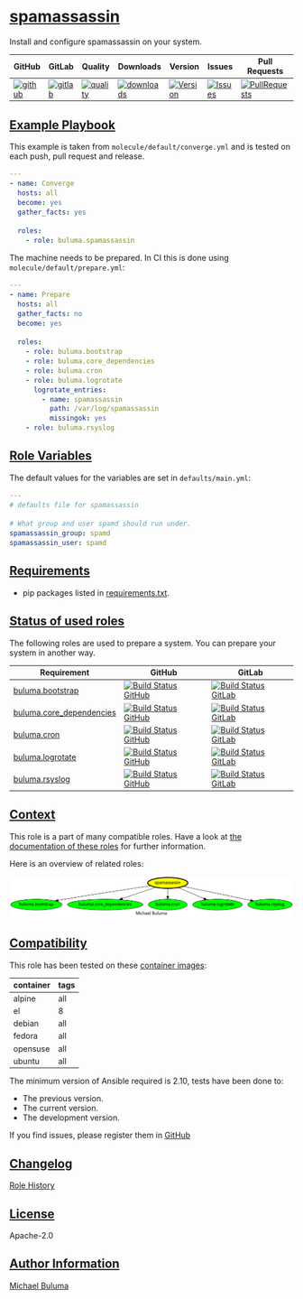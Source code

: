 # [spamassassin](#spamassassin)

Install and configure spamassassin on your system.

|GitHub|GitLab|Quality|Downloads|Version|Issues|Pull Requests|
|------|------|-------|---------|-------|------|-------------|
|[![github](https://github.com/buluma/ansible-role-spamassassin/workflows/Ansible%20Molecule/badge.svg)](https://github.com/buluma/ansible-role-spamassassin/actions)|[![gitlab](https://gitlab.com/buluma/ansible-role-spamassassin/badges/master/pipeline.svg)](https://gitlab.com/buluma/ansible-role-spamassassin)|[![quality](https://img.shields.io/ansible/quality/58664)](https://galaxy.ansible.com/buluma/spamassassin)|[![downloads](https://img.shields.io/ansible/role/d/58664)](https://galaxy.ansible.com/buluma/spamassassin)|[![Version](https://img.shields.io/github/release/buluma/ansible-role-spamassassin.svg)](https://github.com/buluma/ansible-role-spamassassin/releases/)|[![Issues](https://img.shields.io/github/issues/buluma/ansible-role-spamassassin.svg)](https://github.com/buluma/ansible-role-spamassassin/issues/)|[![PullRequests](https://img.shields.io/github/issues-pr-closed-raw/buluma/ansible-role-spamassassin.svg)](https://github.com/buluma/ansible-role-spamassassin/pulls/)|

## [Example Playbook](#example-playbook)

This example is taken from `molecule/default/converge.yml` and is tested on each push, pull request and release.
```yaml
---
- name: Converge
  hosts: all
  become: yes
  gather_facts: yes

  roles:
    - role: buluma.spamassassin
```

The machine needs to be prepared. In CI this is done using `molecule/default/prepare.yml`:
```yaml
---
- name: Prepare
  hosts: all
  gather_facts: no
  become: yes

  roles:
    - role: buluma.bootstrap
    - role: buluma.core_dependencies
    - role: buluma.cron
    - role: buluma.logrotate
      logrotate_entries:
        - name: spamassassin
          path: /var/log/spamassassin
          missingok: yes
    - role: buluma.rsyslog
```


## [Role Variables](#role-variables)

The default values for the variables are set in `defaults/main.yml`:
```yaml
---
# defaults file for spamassassin

# What group and user spamd should run under.
spamassassin_group: spamd
spamassassin_user: spamd
```

## [Requirements](#requirements)

- pip packages listed in [requirements.txt](https://github.com/buluma/ansible-role-spamassassin/blob/main/requirements.txt).

## [Status of used roles](#status-of-requirements)

The following roles are used to prepare a system. You can prepare your system in another way.

| Requirement | GitHub | GitLab |
|-------------|--------|--------|
|[buluma.bootstrap](https://galaxy.ansible.com/buluma/bootstrap)|[![Build Status GitHub](https://github.com/buluma/ansible-role-bootstrap/workflows/Ansible%20Molecule/badge.svg)](https://github.com/buluma/ansible-role-bootstrap/actions)|[![Build Status GitLab ](https://gitlab.com/buluma/ansible-role-bootstrap/badges/main/pipeline.svg)](https://gitlab.com/buluma/ansible-role-bootstrap)|
|[buluma.core_dependencies](https://galaxy.ansible.com/buluma/core_dependencies)|[![Build Status GitHub](https://github.com/buluma/ansible-role-core_dependencies/workflows/Ansible%20Molecule/badge.svg)](https://github.com/buluma/ansible-role-core_dependencies/actions)|[![Build Status GitLab ](https://gitlab.com/buluma/ansible-role-core_dependencies/badges/main/pipeline.svg)](https://gitlab.com/buluma/ansible-role-core_dependencies)|
|[buluma.cron](https://galaxy.ansible.com/buluma/cron)|[![Build Status GitHub](https://github.com/buluma/ansible-role-cron/workflows/Ansible%20Molecule/badge.svg)](https://github.com/buluma/ansible-role-cron/actions)|[![Build Status GitLab ](https://gitlab.com/buluma/ansible-role-cron/badges/main/pipeline.svg)](https://gitlab.com/buluma/ansible-role-cron)|
|[buluma.logrotate](https://galaxy.ansible.com/buluma/logrotate)|[![Build Status GitHub](https://github.com/buluma/ansible-role-logrotate/workflows/Ansible%20Molecule/badge.svg)](https://github.com/buluma/ansible-role-logrotate/actions)|[![Build Status GitLab ](https://gitlab.com/buluma/ansible-role-logrotate/badges/main/pipeline.svg)](https://gitlab.com/buluma/ansible-role-logrotate)|
|[buluma.rsyslog](https://galaxy.ansible.com/buluma/rsyslog)|[![Build Status GitHub](https://github.com/buluma/ansible-role-rsyslog/workflows/Ansible%20Molecule/badge.svg)](https://github.com/buluma/ansible-role-rsyslog/actions)|[![Build Status GitLab ](https://gitlab.com/buluma/ansible-role-rsyslog/badges/master/pipeline.svg)](https://gitlab.com/buluma/ansible-role-rsyslog)|

## [Context](#context)

This role is a part of many compatible roles. Have a look at [the documentation of these roles](https://buluma.github.io/) for further information.

Here is an overview of related roles:

![dependencies](https://raw.githubusercontent.com/buluma/ansible-role-spamassassin/png/requirements.png "Dependencies")

## [Compatibility](#compatibility)

This role has been tested on these [container images](https://hub.docker.com/u/buluma):

|container|tags|
|---------|----|
|alpine|all|
|el|8|
|debian|all|
|fedora|all|
|opensuse|all|
|ubuntu|all|

The minimum version of Ansible required is 2.10, tests have been done to:

- The previous version.
- The current version.
- The development version.



If you find issues, please register them in [GitHub](https://github.com/buluma/ansible-role-spamassassin/issues)

## [Changelog](#changelog)

[Role History](https://github.com/buluma/ansible-role-spamassassin/blob/master/CHANGELOG.md)

## [License](#license)

Apache-2.0

## [Author Information](#author-information)

[Michael Buluma](https://buluma.github.io/)
